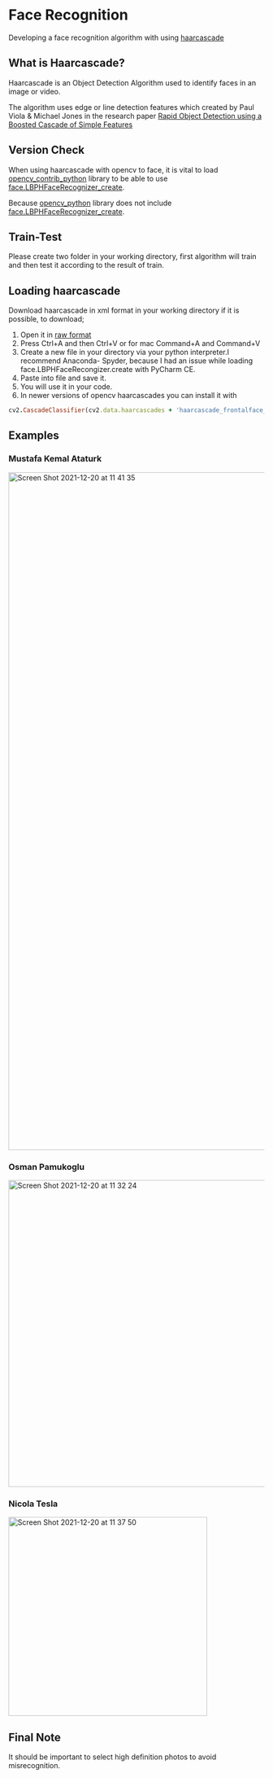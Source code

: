 
# Face Recognition

Developing a face recognition algorithm with using [haarcascade](https://github.com/opencv/opencv/tree/master/data/haarcascades)

## What is Haarcascade?

Haarcascade is an Object Detection Algorithm used to identify faces in an image or video. 

The algorithm uses edge or line detection features which created by Paul Viola & Michael Jones in the research paper [Rapid Object Detection using a Boosted Cascade of Simple Features](https://ieeexplore.ieee.org/document/990517)


## Version Check

When using haarcascade with opencv to face, it is vital to load [opencv_contrib_python](https://pypi.org/project/opencv-contrib-python/) library to be able to use [face.LBPHFaceRecognizer_create](https://docs.opencv.org/3.4/df/d25/classcv_1_1face_1_1LBPHFaceRecognizer.html).

Because [opencv_python](https://pypi.org/project/opencv-python/) library does not include [face.LBPHFaceRecognizer_create](https://docs.opencv.org/3.4/df/d25/classcv_1_1face_1_1LBPHFaceRecognizer.html).

## Train-Test

Please create two folder in your working directory, first algorithm will train and then test it according to the result of train.

## Loading haarcascade

Download haarcascade in xml format in your working directory if it is possible, to download; 

1. Open it in [raw format](https://raw.githubusercontent.com/opencv/opencv/master/data/haarcascades/haarcascade_frontalface_default.xml) 
2. Press Ctrl+A and then Ctrl+V or for mac Command+A and Command+V
3. Create a new file in your directory via your python interpreter.I recommend Anaconda- Spyder, because I had an issue while loading face.LBPHFaceRecongizer.create with PyCharm CE.
4. Paste into file and save it.
5. You will use it in your code.
6. In newer versions of opencv haarcascades you can install it with 
```ruby
cv2.CascadeClassifier(cv2.data.haarcascades + 'haarcascade_frontalface_default.xml')

```


## Examples

### Mustafa Kemal Ataturk

<img width="1332" alt="Screen Shot 2021-12-20 at 11 41 35" src="https://user-images.githubusercontent.com/29928837/146737945-8b1772f6-0f77-43a1-a39c-91e8d69bbc50.png">


### Osman Pamukoglu

<img width="603" alt="Screen Shot 2021-12-20 at 11 32 24" src="https://user-images.githubusercontent.com/29928837/146736975-6fbfb813-6937-4ab3-9924-bb75aa1baa9a.png">

### Nicola Tesla

<img width="391" alt="Screen Shot 2021-12-20 at 11 37 50" src="https://user-images.githubusercontent.com/29928837/146737510-2eba6cd7-726e-4ce9-9445-87191fdbcfde.png">

## Final Note

It should be important to select high definition photos to avoid misrecognition.



